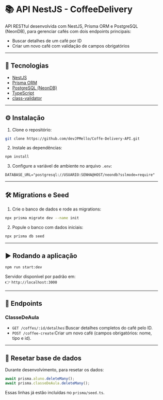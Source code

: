 # 📚 API NestJS - CoffeeDelivery

API RESTful desenvolvida com NestJS, Prisma ORM e PostgreSQL (NeonDB), para gerenciar cafés com dois endpoints principais:

- Buscar detalhes de um café por ID  
- Criar um novo café com validação de campos obrigatórios
---

## 🚀 Tecnologias

- [NestJS](https://nestjs.com/)
- [Prisma ORM](https://www.prisma.io/)
- [PostgreSQL (NeonDB)](https://neon.tech/)
- [TypeScript](https://www.typescriptlang.org/)
- [class-validator](https://github.com/typestack/class-validator)

---

## ⚙️ Instalação

1. Clone o repositório:

```bash
git clone https://github.com/devJPMello/Coffe-Delivery-API.git
```

2. Instale as dependências:

```bash
npm install
```

3. Configure a variável de ambiente no arquivo `.env`:

```
DATABASE_URL="postgresql://USUARIO:SENHA@HOST/neondb?sslmode=require"
```

---

## 🛠️ Migrations e Seed

1. Crie o banco de dados e rode as migrations:

```bash
npx prisma migrate dev --name init
```

2. Popule o banco com dados iniciais:

```bash
npx prisma db seed
```

---

## ▶️ Rodando a aplicação

```bash
npm run start:dev
```

Servidor disponível por padrão em:  
👉 `http://localhost:3000`

---

## 📌 Endpoints

### ClasseDeAula

- `GET /coffes/:id/detalhes`:Buscar detalhes completos do café pelo ID.
- `POST /coffee-create`:Criar um novo café (campos obrigatórios: nome, tipo e id).
---

## 🧼 Resetar base de dados

Durante desenvolvimento, para resetar os dados:

```ts
await prisma.aluno.deleteMany();
await prisma.classeDeAula.deleteMany();
```

Essas linhas já estão incluídas no `prisma/seed.ts`.
